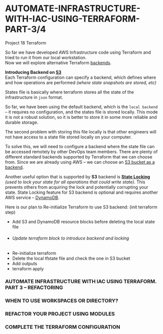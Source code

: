 # AUTOMATE-INFRASTRUCTURE-WITH-IAC-USING-TERRAFORM-PART-3/4
Project 18 Terraform


So far we have developed AWS Infrastructure code using Terraform and tried to run it from our local workstation.  
Now we will explore alternative Terraform [backends](https://www.terraform.io/language/settings/backends/configuration).  

**Introducing Backend on [S3](https://docs.aws.amazon.com/AmazonS3/latest/userguide/Welcome.html)**   
Each Terraform configuration can specify a backend, which defines where and how operations are performed *(where state snapshots are stored, etc)*  

States file is basically where terraform stores all the state of the infrastructure in `json` format.  

So far, we have been using the default backend, which is the `local backend` – it requires no configuration, and the states file is stored locally. This mode it is not a robust solution, so it is better to store it in some more reliable and durable storage.  

The second problem with storing this file locally is that other engineers will not have access to a state file stored locally on your computer.  

To solve this, we will need to configure a backend where the state file can be accessed remotely by other DevOps team members. There are plenty of different standard backends supported by Terraform that we can choose from. Since we are already using AWS – we can choose an [S3 bucket as a backend](https://www.terraform.io/docs/language/settings/backends/s3.html).  

Another useful option that is supported by **S3** backend is [**State Locking**](https://www.terraform.io/docs/language/state/locking.html) *(used to lock your state for all operations that could write state)*. This prevents others from acquiring the lock and potentially corrupting your state. State Locking feature for S3 backend is optional and requires another AWS service – [DynamoDB](https://aws.amazon.com/dynamodb/).  


Here is our plan to Re-initialize Terraform to use S3 backend: (init terraform step)
* Add S3 and DynamoDB resource blocks before deleting the local state file
* ###### Update terraform block to introduce backend and locking
* Re-initialize terraform
* Delete the local tfstate file and check the one in S3 bucket
* Add outputs
* terraform apply  






### AUTOMATE INFRASTRUCTURE WITH IAC USING TERRAFORM. PART 3 – REFACTORING

### WHEN TO USE WORKSPACES OR DIRECTORY?

### REFACTOR YOUR PROJECT USING MODULES

### COMPLETE THE TERRAFORM CONFIGURATION
